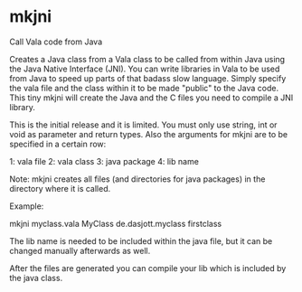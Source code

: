 mkjni
=====

Call Vala code from Java

Creates a Java class from a Vala class to be called from within Java using the Java Native Interface (JNI).
You can write libraries in Vala to be used from Java to speed up parts of that badass slow language.
Simply specify the vala file and the class within it to be made "public" to the Java code. This tiny mkjni will create the Java and the C files you need to compile a JNI library.

This is the initial release and it is limited. You must only use string, int or void as parameter and return types.
Also the arguments for mkjni are to be specified in a certain row:

1: vala file
2: vala class
3: java package
4: lib name

Note: mkjni creates all files (and directories for java packages) in the directory where it is called.

Example:

mkjni myclass.vala MyClass de.dasjott.myclass firstclass

The lib name is needed to be included within the java file, but it can be changed manually afterwards as well.

After the files are generated you can compile your lib which is included by the java class.


